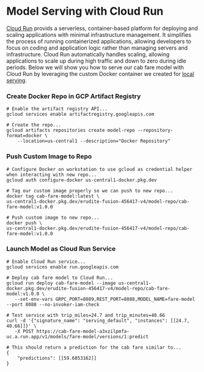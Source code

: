 # Model Serving with Cloud Run
[Cloud Run](https://cloud.google.com/run?hl=en) provids a serverless, container-based platform for deploying and scaling applications with minimal infrastructure management. It simplifies the process of running containerized applications, allowing developers to focus on coding and application logic rather than managing servers and infrastructure. Cloud Run automatically handles scaling, allowing applications to scale up during high traffic and down to zero during idle periods. Below we will show you how to serve our cab fare model with Cloud Run by leveraging the custom Docker container we created for [local serving](../local/README.md#serving-with-a-custom-docker-image).

### Create Docker Repo in GCP Artifact Registry

```
# Enable the artifact registry API...
gcloud services enable artifactregistry.googleapis.com

# Create the repo...
gcloud artifacts repositories create model-repo --repository-format=docker \
    --location=us-central1 --description="Docker Repository" 
```

### Push Custom Image to Repo 
```
# Configure Docker on workstation to use gcloud as credential helper when interacting with new repo...
gcloud auth configure-docker us-central1-docker.pkg.dev

# Tag our custom image properly so we can push to new repo...
docker tag cab-fare-model:latest \
us-central1-docker.pkg.dev/erudite-fusion-456417-v4/model-repo/cab-fare-model:v1.0.0

# Push custom image to new repo...
docker push \
us-central1-docker.pkg.dev/erudite-fusion-456417-v4/model-repo/cab-fare-model:v1.0.0
```

### Launch Model as Cloud Run Service 
```
# Enable Cloud Run service...
gcloud services enable run.googleapis.com

# Deploy cab fare model to Cloud Run...
gcloud run deploy cab-fare-model --image us-central1-docker.pkg.dev/erudite-fusion-456417-v4/model-repo/cab-fare-model:v1.0.0 \
   --set-env-vars GRPC_PORT=8089,REST_PORT=8088,MODEL_NAME=fare-model --port 8088 --no-invoker-iam-check

# Test service with trip_miles=24.7 and trip_minutes=40.66
curl -d '{"signature_name": "serving_default", "instances": [[24.7, 40.66]]}' \
   -X POST https://cab-fare-model-a3xzilpmfa-uc.a.run.app/v1/models/fare-model/versions/1:predict

# This should return a prediction for the cab fare similar to...
{
    "predictions": [[59.6053162]]
}
```
